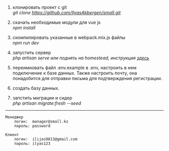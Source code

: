 
1. клонировать проект с git
   <br/><i>git clone https://github.com/IlyasAkbergen/small.git</i>
    
2. скачать необходимые модули для vue js
   <br/><i>npm install</i>
    
3. скомпилировать указанные в webpack.mix.js файлы
    <br/><i>npm run dev</i>
    
4. запустить сервер 
   <br/><i>php artisan serve или поднять на homestead, инструкция <a href="https://laravel.com/docs/5.8/homestead">здесь</a></i>

5. переимновать файл .env.example в .env, настроить в нем подключение к базе данных. Также настроить почту, она понадобится для отправки письма для подтверждения регистрации.
    
6. создать базу данных.

7. запстить миграции и сидер
    <br/><i>php artisan migrate:fresh --seed</i>

<hr/>  

    Менеджер 
        логин:  manager@small.kz
        пароль: password
    
    Клиент
        логин:  ilijas9813@gmail.com
        пароль: ilyas123
            
